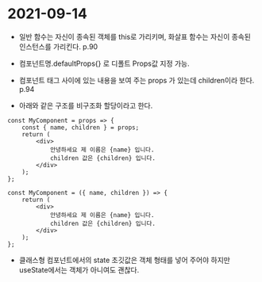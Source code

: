 # 2021-09-14

- 일반 함수는 자신이 종속된 객체를 this로 가리키며, 화살표 함수는 자신이 종속된 인스턴스를 가리킨다. p.90

- 컴포넌트명.defaultProps{} 로 디폴트 Props값 지정 가능.

- 컴포넌트 태그 사이에 있는 내용을 보여 주는 props 가 있는데 children이라 한다. p.94

- 아래와 같은 구조를 비구조화 할당이라고 한다.

```
const MyComponent = props => {
    const { name, children } = props;
    return (
        <div>
            안녕하세요 제 이름은 {name} 입니다.
            children 값은 {children} 입니다.
        </div>
    );
};
```
```
const MyComponent = ({ name, children }) => {
    return (
        <div>
            안녕하세요 제 이름은 {name} 입니다.
            children 값은 {children} 입니다.
        </div>
    );
};
```

- 클래스형 컴포넌트에서의 state 초깃값은 객체 형태를 넣어 주어야 하지만 useState에서는 객체가 아니여도 괜찮다.



